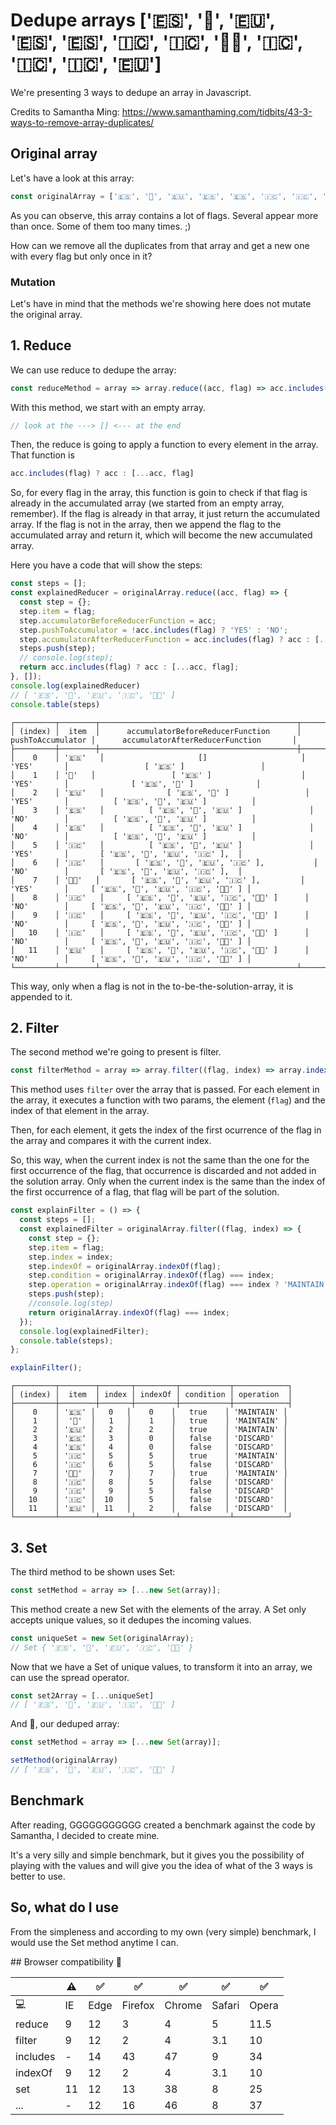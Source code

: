 # Dedupe arrays ['🇪🇸', '🏁', '🇪🇺', '🇪🇸', '🇪🇸', '🇮🇨', '🇮🇨', '🏳️‍🌈', '🇮🇨', '🇮🇨', '🇮🇨', '🇪🇺']

We're presenting 3 ways to dedupe an array in Javascript.

Credits to Samantha Ming: https://www.samanthaming.com/tidbits/43-3-ways-to-remove-array-duplicates/

## Original array

Let's have a look at this array:

```javascript
const originalArray = ['🇪🇸', '🏁', '🇪🇺', '🇪🇸', '🇪🇸', '🇮🇨', '🇮🇨', '🏳️‍🌈', '🇮🇨', '🇮🇨', '🇮🇨', '🇪🇺'];
```

As you can observe, this array contains a lot of flags. Several appear more than once. Some of them too many times. ;)

How can we remove all the duplicates from that array and get a new one with every flag but only once in it?

### Mutation

Let's have in mind that the methods we're showing here does not mutate the original array.


## 1. Reduce

We can use reduce to dedupe the array:

```javascript
const reduceMethod = array => array.reduce((acc, flag) => acc.includes(flag) ? acc : [...acc, flag], []);
```

With this method, we start with an empty array.
```javascript
// look at the ---> [] <--- at the end

```
Then, the reduce is going to apply a function to every element in the array. That function is
```javascript
acc.includes(flag) ? acc : [...acc, flag]
```
So, for every flag in the array, this function is goin to check if that flag is already in the accumulated array (we started from an empty array, remember). If the flag is already in that array, it just return the accumulated array. If the flag is not in the array, then we append the flag to the accumulated array and return it, which will become the new accumulated array.

Here you have a code that will show the steps:
```javascript
const steps = [];
const explainedReducer = originalArray.reduce((acc, flag) => {
  const step = {};
  step.item = flag;
  step.accumulatorBeforeReducerFunction = acc;
  step.pushToAccumulator = !acc.includes(flag) ? 'YES' : 'NO';
  step.accumulatorAfterReducerFunction = acc.includes(flag) ? acc : [...acc, flag];
  steps.push(step);
  // console.log(step);
  return acc.includes(flag) ? acc : [...acc, flag];
}, []);
console.log(explainedReducer)
// [ '🇪🇸', '🏁', '🇪🇺', '🇮🇨', '🏳️‍🌈' ]
console.table(steps)
```
```
┌─────────┬────────┬────────────────────────────────────────────┬───────────────────┬────────────────────────────────────────────┐
│ (index) │  item  │      accumulatorBeforeReducerFunction      │ pushToAccumulator │      accumulatorAfterReducerFunction       │
├─────────┼────────┼────────────────────────────────────────────┼───────────────────┼────────────────────────────────────────────┤
│    0    │ '🇪🇸'   │                     []                     │       'YES'       │                 [ '🇪🇸' ]                 │
│    1    │ '🏁'   │                 [ '🇪🇸' ]                    │       'YES'       │              [ '🇪🇸', '🏁' ]              │
│    2    │ '🇪🇺'   │              [ '🇪🇸', '🏁' ]                 │       'YES'       │          [ '🇪🇸', '🏁', '🇪🇺' ]          │
│    3    │ '🇪🇸'   │          [ '🇪🇸', '🏁', '🇪🇺' ]               │       'NO'        │          [ '🇪🇸', '🏁', '🇪🇺' ]          │
│    4    │ '🇪🇸'   │          [ '🇪🇸', '🏁', '🇪🇺' ]               │       'NO'        │          [ '🇪🇸', '🏁', '🇪🇺' ]          │
│    5    │ '🇮🇨'   │          [ '🇪🇸', '🏁', '🇪🇺' ]               │       'YES'       │       [ '🇪🇸', '🏁', '🇪🇺', '🇮🇨' ],  │
│    6    │ '🇮🇨'   │       [ '🇪🇸', '🏁', '🇪🇺', '🇮🇨' ],           │       'NO'        │       [ '🇪🇸', '🏁', '🇪🇺', '🇮🇨' ],  │
│    7    │ '🏳️‍🌈'   │       [ '🇪🇸', '🏁', '🇪🇺', '🇮🇨' ],         │       'YES'       │     [ '🇪🇸', '🏁', '🇪🇺', '🇮🇨', '🏳️‍🌈' ] │
│    8    │ '🇮🇨'   │     [ '🇪🇸', '🏁', '🇪🇺', '🇮🇨', '🏳️‍🌈' ]      │       'NO'        │     [ '🇪🇸', '🏁', '🇪🇺', '🇮🇨', '🏳️‍🌈' ] │
│    9    │ '🇮🇨'   │     [ '🇪🇸', '🏁', '🇪🇺', '🇮🇨', '🏳️‍🌈' ]      │       'NO'        │     [ '🇪🇸', '🏁', '🇪🇺', '🇮🇨', '🏳️‍🌈' ] │
│   10    │ '🇮🇨'   │     [ '🇪🇸', '🏁', '🇪🇺', '🇮🇨', '🏳️‍🌈' ]      │       'NO'        │     [ '🇪🇸', '🏁', '🇪🇺', '🇮🇨', '🏳️‍🌈' ] │
│   11    │ '🇪🇺'   │     [ '🇪🇸', '🏁', '🇪🇺', '🇮🇨', '🏳️‍🌈' ]      │       'NO'        │     [ '🇪🇸', '🏁', '🇪🇺', '🇮🇨', '🏳️‍🌈' ] │
└─────────┴────────┴────────────────────────────────────────────┴───────────────────┴────────────────────────────────────────────┘
```

This way, only when a flag is not in the to-be-the-solution-array, it is appended to it.

## 2. Filter

The second method we're going to present is filter.

```javascript
const filterMethod = array => array.filter((flag, index) => array.indexOf(flag) === index);
```

This method uses `filter` over the array that is passed. For each element in the array, it executes a function with two params, the element (`flag`) and the index of that element in the array.

Then, for each element, it gets the index of the first ocurrence of the flag in the array and compares it with the current index.

So, this way, when the current index is not the same than the one for the first occurrence of the flag, that occurrence is discarded and not added in the solution array. Only when the current index is the same than the index of the first occurrence of a flag, that flag will be part of the solution.

```javascript
const explainFilter = () => {
  const steps = [];
  const explainedFilter = originalArray.filter((flag, index) => {
    const step = {};
    step.item = flag;
    step.index = index;
    step.indexOf = originalArray.indexOf(flag);
    step.condition = originalArray.indexOf(flag) === index;
    step.operation = originalArray.indexOf(flag) === index ? 'MAINTAIN' : 'DISCARD';
    steps.push(step);
    //console.log(step)
    return originalArray.indexOf(flag) === index;
  });
  console.log(explainedFilter);
  console.table(steps);
};

explainFilter();
```
```
┌─────────┬────────┬───────┬─────────┬───────────┬────────────┐
│ (index) │  item  │ index │ indexOf │ condition │ operation  │
├─────────┼────────┼───────┼─────────┼───────────┼────────────┤
│    0    │ '🇪🇸' │   0   │    0    │   true    │ 'MAINTAIN' │
│    1    │  '🏁'  │   1   │    1    │   true    │ 'MAINTAIN' │
│    2    │ '🇪🇺' │   2   │    2    │   true    │ 'MAINTAIN' │
│    3    │ '🇪🇸' │   3   │    0    │   false   │ 'DISCARD'  │
│    4    │ '🇪🇸' │   4   │    0    │   false   │ 'DISCARD'  │
│    5    │ '🇮🇨' │   5   │    5    │   true    │ 'MAINTAIN' │
│    6    │ '🇮🇨' │   6   │    5    │   false   │ 'DISCARD'  │
│    7    │ '🏳️‍🌈'  │   7   │    7    │   true    │ 'MAINTAIN' │
│    8    │ '🇮🇨' │   8   │    5    │   false   │ 'DISCARD'  │
│    9    │ '🇮🇨' │   9   │    5    │   false   │ 'DISCARD'  │
│   10    │ '🇮🇨' │  10   │    5    │   false   │ 'DISCARD'  │
│   11    │ '🇪🇺' │  11   │    2    │   false   │ 'DISCARD'  │
└─────────┴────────┴───────┴─────────┴───────────┴────────────┘
```

## 3. Set

The third method to be shown uses Set:

```javascript
const setMethod = array => [...new Set(array)];
```

This method create a new Set with the elements of the array. A Set only accepts unique values, so it dedupes the incoming values.
```javascript
const uniqueSet = new Set(originalArray);
// Set { '🇪🇸', '🏁', '🇪🇺', '🇮🇨', '🏳️‍🌈' }
```
Now that we have a Set of unique values, to transform it into an array, we can use the spread operator.
```javascript
const set2Array = [...uniqueSet]
// [ '🇪🇸', '🏁', '🇪🇺', '🇮🇨', '🏳️‍🌈' ]
```

And :tada:, our deduped array:
```javascript
const setMethod = array => [...new Set(array)];

setMethod(originalArray)
// [ '🇪🇸', '🏁', '🇪🇺', '🇮🇨', '🏳️‍🌈' ]
```

## Benchmark

After reading, GGGGGGGGGGG created a benchmark against the code by Samantha, I decided to create mine.

It's a very silly and simple benchmark, but it gives you the possibility of playing with the values and will give you the idea of what of the 3 ways is better to use.


## So, what do I use

From the simpleness and according to my own (very simple) benchmark, I would use the Set method anytime I can.


## Browser compatibility 🔌

|          | ⚠️        | ✅        | ✅        | ✅        | ✅        | ✅        |
| -------- | -------- | -------- | -------- | -------- | -------- | -------- |
| 💻        | IE       | Edge     | Firefox  | Chrome   | Safari   | Opera    |
| reduce   | 9        | 12       | 3        | 4        | 5        | 11.5      |
| filter   | 9        | 12       | 2        | 4        | 3.1      | 10        |
| includes | -        | 14       | 43       | 47       | 9        | 34        |
| indexOf  | 9        | 12       | 2        | 4        | 3.1      | 10        |
| set      | 11       | 12       | 13       | 38       | 8        | 25        |
| ...      | -        | 12       | 16       | 46       | 8        | 37        |

